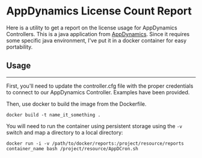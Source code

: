 # AppDynamics License Count Report

Here is a utility to get a report on the license usage for AppDynamics Controllers. This is a java application from [AppDynamics](https://github.com/Appdynamics/AppDLicenseCount). Since it requires some specific java environment, I've put it in a docker container for easy portability.

## Usage
---
First, you'll need to update the controller.cfg file with the proper credentials to connect to our AppDynamics Controller. Examples have been provided.

Then, use docker to build the image from the Dockerfile.

`docker build -t name_it_something .`

You will need to run the container using persistent storage using the `-v` switch and map a directory to a local directory:

`docker run -i -v /path/to/docker/reports:/project/resource/reports container_name bash /project/resource/AppDCron.sh`
